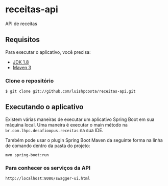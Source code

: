 # receitas-api

API de receitas

## Requisitos

Para executar o aplicativo, você precisa:

- [JDK 1.8](http://www.oracle.com/technetwork/java/javase/downloads/jdk8-downloads-2133151.html)
- [Maven 3](https://maven.apache.org)

### Clone o repositório

`$ git clone git://github.com/luishpcosta/receitas-api.git`

## Executando o aplicativo

Existem várias maneiras de executar um aplicativo Spring Boot em sua máquina local. Uma maneira é executar o main 
método na `br.com.lhpc.desafioopus.receitas` na sua IDE.

Também pode usar o plugin Spring Boot Maven da seguinte forma na linha de comando dentro da pasta do projeto:

`mvn spring-boot:run`

### Para conhecer os serviços da API

`http://localhost:8080/swagger-ui.html`
